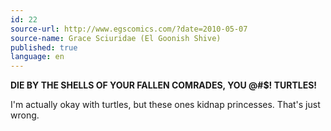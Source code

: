 ```yaml
---
id: 22
source-url: http://www.egscomics.com/?date=2010-05-07
source-name: Grace Sciuridae (El Goonish Shive)
published: true
language: en
---
```

**DIE BY THE SHELLS OF YOUR FALLEN COMRADES, YOU @#$! TURTLES!**

I'm actually okay with turtles, but these ones kidnap princesses. That's just wrong.
